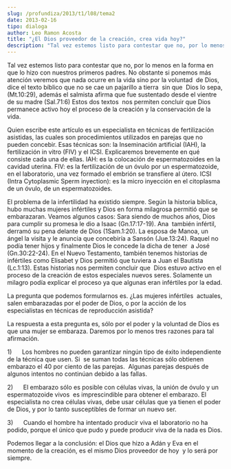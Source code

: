 ```yaml
---
slug: /profundiza/2013/t1/l08/tema2
date: 2013-02-16
tipo: dialoga
author: Leo Ramon Acosta
title: "¿El Dios proveedor de la creación, crea vida hoy?"
description: "Tal vez estemos listo para contestar que no, por lo menos en la forma en que lo  hizo con nuestros primeros padres. No obstante si ponemos más atención veremos  que nada ocurre en la vida sino por la voluntad de Dios, dice el texto bíblico  que no se cae un pajarillo a tierra ..."
---
```


Tal vez estemos listo para contestar que no, por lo menos en la forma en que lo hizo con nuestros primeros padres. No obstante si ponemos más atención veremos que nada ocurre en la vida sino por la voluntad  de Dios, dice el texto bíblico que no se cae un pajarillo a tierra  sin que  Dios lo sepa, (Mt.10:29), además el salmista afirma que fue sustentado desde el vientre de su madre (Sal.71:6) Estos dos textos  nos permiten concluir que Dios permanece activo hoy el proceso de la creación y la conservación de la vida.

Quien escribe este artículo es un especialista en técnicas de fertilización asistidas, las cuales son procedimientos utilizados en parejas que no pueden concebir. Esas técnicas son: la Inseminación artificial (IAH), la fertilización in vitro (FIV) y el ICSI. Explicaremos brevemente en qué consiste cada una de ellas. IAH: es la colocación de espermatozoides en la cavidad uterina. FIV: es la fertilización de un óvulo por un espermatozoide, en el laboratorio, una vez formado el embrión se transfiere al útero. ICSI (Intra Cytoplasmic Sperm inyection): es la micro inyección en el citoplasma de un óvulo, de un espermatozoides.

El problema de la infertilidad ha existido siempre. Según la historia bíblica, hubo muchas mujeres infértiles y Dios en forma milagrosa permitió que se embarazaran. Veamos algunos casos: Sara siendo de muchos años, Dios para cumplir su promesa le dio a Isaac (Gn.17:17-19). Ana  también infértil, derramó su pena delante de Dios (1Sam.1:20). La esposa de Manoa, un  ángel la visita y le anuncia que concebiría a Sansón (Jue.13:24). Raquel no podía tener hijos y finalmente Dios le concede la dicha de tener  a José (Gn.30:22-24). En el Nuevo Testamento, también tenemos historias de infértiles como Elisabet y Dios permitió que tuviera a Juan el Bautista (Lc.1:13). Estas historias nos permiten concluir que  Dios estuvo activo en el proceso de la creación de estos especiales nuevos seres. Solamente un milagro podía explicar el proceso ya que algunas eran infértiles por la edad.

La pregunta que podemos formularnos es. ¿Las mujeres infértiles  actuales, salen embarazadas por el poder de Dios, o por la acción de los especialistas en técnicas de reproducción asistida?

La respuesta a esta pregunta es, sólo por el poder y la voluntad de Dios es que una mujer se embaraza. Daremos por lo menos tres razones para tal afirmación.

1)      Los hombres no pueden garantizar ningún tipo de éxito independiente de la técnica que usen. Si  se suman todas las técnicas sólo obtienen embarazo el 40 por ciento de las parejas.  Algunas parejas después de algunos intentos no continúan debido a las fallas.

2)      El embarazo sólo es posible con células vivas, la unión de óvulo y un espermatozoide vivos  es imprescindible para obtener el embarazo. El especialista no crea células vivas, debe usar células que ya tienen el poder de Dios, y por lo tanto susceptibles de formar un nuevo ser.

3)      Cuando el hombre ha intentado producir viva el laboratorio no ha podido, porque el único que pudo y puede producir viva de la nada es Dios.

Podemos llegar a la conclusión: el Dios que hizo a Adán y Eva en el momento de la creación, es el mismo Dios proveedor de hoy  y lo será por siempre.
